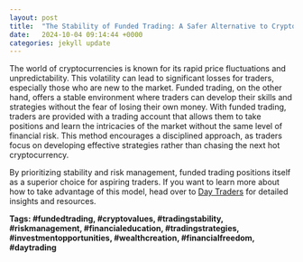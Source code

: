 ```yaml
---
layout: post
title:  "The Stability of Funded Trading: A Safer Alternative to Crypto"
date:   2024-10-04 09:14:44 +0000
categories: jekyll update
---
```

The world of cryptocurrencies is known for its rapid price fluctuations and unpredictability. This volatility can lead to significant losses for traders, especially those who are new to the market. Funded trading, on the other hand, offers a stable environment where traders can develop their skills and strategies without the fear of losing their own money.
With funded trading, traders are provided with a trading account that allows them to take positions and learn the intricacies of the market without the same level of financial risk. This method encourages a disciplined approach, as traders focus on developing effective strategies rather than chasing the next hot cryptocurrency.

By prioritizing stability and risk management, funded trading positions itself as a superior choice for aspiring traders. If you want to learn more about how to take advantage of this model, head over to [Day Traders](https://www.daytraders.com) for detailed insights and resources.

**Tags: #fundedtrading, #cryptovalues, #tradingstability, #riskmanagement, #financialeducation, #tradingstrategies, #investmentopportunities, #wealthcreation, #financialfreedom, #daytrading**
